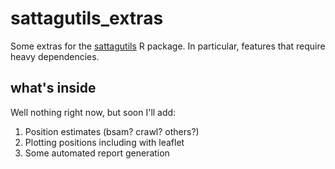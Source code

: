 # sattagutils_extras
Some extras for the [sattagutils](https://github.com/williamcioffi/sattagutils) R package. In particular, features that require heavy dependencies.

## what's inside
Well nothing right now, but soon I'll add:

1. Position estimates (bsam? crawl? others?)
2. Plotting positions including with leaflet
3. Some automated report generation

